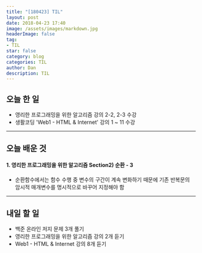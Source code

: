 ```yaml
---
title: "[180423] TIL"
layout: post
date: 2018-04-23 17:40
image: /assets/images/markdown.jpg
headerImage: false
tag:
- TIL
star: false
category: blog
categories: TIL
author: Dan
description: TIL
---
```


## 오늘 한 일

* 영리한 프로그래밍을 위한 알고리즘 강의 2-2, 2-3 수강
* 생활코딩 'Web1 - HTML & Internet' 강의 1 ~ 11 수강

---
## 오늘 배운 것

#### 1. 영리한 프로그래밍을 위한 알고리즘 Section2) 순환 - 3
* 순환함수에서는 함수 수행 중 변수의 구간이 계속 변화하기 때문에 기존 반복문의 암시적 매개변수를 명시적으로 바꾸어 지정해야 함

---
## 내일 할 일

* 백준 온라인 저지 문제 3개 풀기
* 영리한 프로그래밍을 위한 알고리즘 강의 2개 듣기
* Web1 - HTML & Internet 강의 8개 듣기
